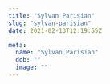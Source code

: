 ```yaml
---
title: "Sylvan Parisian"
slug: "sylvan-parisian"
date: 2021-02-13T12:19:55Z

meta:
  name: "Sylvan Parisian"
  dob: ""
  image: ""
---
```


